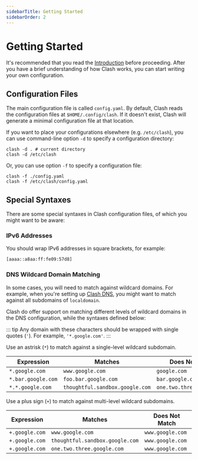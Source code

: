 ```yaml
---
sidebarTitle: Getting Started
sidebarOrder: 2
---
```


# Getting Started

It's recommended that you read the [Introduction](/configuration/introduction) before proceeding. After you have a brief understanding of how Clash works, you can start writing your own configuration.

## Configuration Files

The main configuration file is called `config.yaml`. By default, Clash reads the configuration files at `$HOME/.config/clash`. If it doesn't exist, Clash will generate a minimal configuration file at that location.

If you want to place your configurations elsewhere (e.g. `/etc/clash`), you can use command-line option `-d` to specify a configuration directory:

```shell
clash -d . # current directory
clash -d /etc/clash
```

Or, you can use option `-f` to specify a configuration file:

```shell
clash -f ./config.yaml
clash -f /etc/clash/config.yaml
```

## Special Syntaxes

There are some special syntaxes in Clash configuration files, of which you might want to be aware:

### IPv6 Addresses

You should wrap IPv6 addresses in square brackets, for example:

```txt
[aaaa::a8aa:ff:fe09:57d8]
```

### DNS Wildcard Domain Matching

In some cases, you will need to match against wildcard domains. For example, when you're setting up [Clash DNS](/configuration/dns), you might want to match against all subdomains of `localdomain`.

Clash do offer support on matching different levels of wildcard domains in the DNS configuration, while the syntaxes defined below:

::: tip
Any domain with these characters should be wrapped with single quotes (`'`). For example, `'*.google.com'`.
:::

Use an astrisk (`*`) to match against a single-level wildcard subdomain.

| Expression | Matches | Does Not Match |
| ---------- | ------- | -------------- |
| `*.google.com` | `www.google.com` | `google.com` |
| `*.bar.google.com` | `foo.bar.google.com` | `bar.google.com` |
| `*.*.google.com` | `thoughtful.sandbox.google.com` | `one.two.three.google.com` |

Use a plus sign (`+`) to match against multi-level wildcard subdomains.

| Expression | Matches | Does Not Match |
| ---------- | ------- | -------------- |
| `+.google.com` | `www.google.com` | `www.google.com` |
| `+.google.com` | `thoughtful.sandbox.google.com` | `www.google.com` |
| `+.google.com` | `one.two.three.google.com` | `www.google.com` |
